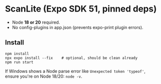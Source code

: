 
# ScanLite (Expo SDK 51, pinned deps)
- Node **18 or 20** required.
- No config-plugins in app.json (prevents expo-print plugin errors).

## Install
```
npm install
npx expo install --fix    # optional, should be clean already
npm run start
```
If Windows shows a Node parse error like `Unexpected token 'typeof'`, ensure you're on Node 18/20: `node -v`.
